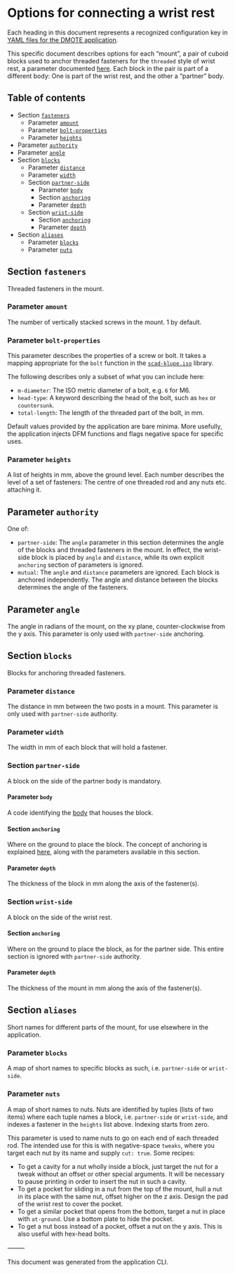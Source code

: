 <!--This document was generated and is intended for rendering to HTML on GitHub. Edit the source files, not this file.-->

# Options for connecting a wrist rest

Each heading in this document represents a recognized configuration key in [YAML files for the DMOTE application](configuration.md).

This specific document describes options for each “mount”, a pair of cuboid blocks used to anchor threaded fasteners for the `threaded` style of wrist rest, a parameter documented [here](options-main.md). Each block in the pair is part of a different body: One is part of the wrist rest, and the other a “partner” body.

## Table of contents
- Section <a href="#user-content-fasteners">`fasteners`</a>
    - Parameter <a href="#user-content-fasteners-amount">`amount`</a>
    - Parameter <a href="#user-content-fasteners-bolt-properties">`bolt-properties`</a>
    - Parameter <a href="#user-content-fasteners-heights">`heights`</a>
- Parameter <a href="#user-content-authority">`authority`</a>
- Parameter <a href="#user-content-angle">`angle`</a>
- Section <a href="#user-content-blocks">`blocks`</a>
    - Parameter <a href="#user-content-blocks-distance">`distance`</a>
    - Parameter <a href="#user-content-blocks-width">`width`</a>
    - Section <a href="#user-content-blocks-partner-side">`partner-side`</a>
        - Parameter <a href="#user-content-blocks-partner-side-body">`body`</a>
        - Section <a href="#user-content-blocks-partner-side-anchoring">`anchoring`</a>
        - Parameter <a href="#user-content-blocks-partner-side-depth">`depth`</a>
    - Section <a href="#user-content-blocks-wrist-side">`wrist-side`</a>
        - Section <a href="#user-content-blocks-wrist-side-anchoring">`anchoring`</a>
        - Parameter <a href="#user-content-blocks-wrist-side-depth">`depth`</a>
- Section <a href="#user-content-aliases">`aliases`</a>
    - Parameter <a href="#user-content-aliases-blocks">`blocks`</a>
    - Parameter <a href="#user-content-aliases-nuts">`nuts`</a>

## Section <a id="fasteners">`fasteners`</a>

Threaded fasteners in the mount.

### Parameter <a id="fasteners-amount">`amount`</a>

The number of vertically stacked screws in the mount. 1 by default.

### Parameter <a id="fasteners-bolt-properties">`bolt-properties`</a>

This parameter describes the properties of a screw or bolt. It takes a mapping appropriate for the `bolt` function in the [`scad-klupe.iso`](https://github.com/veikman/scad-klupe) library.

The following describes only a subset of what you can include here:

* `m-diameter`: The ISO metric diameter of a bolt, e.g. `6` for M6.
* `head-type`: A keyword describing the head of the bolt, such as `hex` or `countersunk`.
* `total-length`: The length of the threaded part of the bolt, in mm.

Default values provided by the application are bare minima. More usefully, the application injects DFM functions and flags negative space for specific uses.

### Parameter <a id="fasteners-heights">`heights`</a>

A list of heights in mm, above the ground level. Each number describes the level of a set of fasteners: The centre of one threaded rod and any nuts etc. attaching it.

## Parameter <a id="authority">`authority`</a>

One of:

- `partner-side`: The `angle` parameter in this section determines the angle of the blocks and threaded fasteners in the mount. In effect, the wrist-side block is placed by `angle` and `distance`, while its own explicit `anchoring` section of parameters is ignored.
- `mutual`: The `angle` and `distance` parameters are ignored. Each block is anchored independently. The angle and distance between the blocks determines the angle of the fasteners.

## Parameter <a id="angle">`angle`</a>

The angle in radians of the mount, on the xy plane, counter-clockwise from the y axis. This parameter is only used with `partner-side` anchoring.

## Section <a id="blocks">`blocks`</a>

Blocks for anchoring threaded fasteners.

### Parameter <a id="blocks-distance">`distance`</a>

The distance in mm between the two posts in a mount. This parameter is only used with `partner-side` authority.

### Parameter <a id="blocks-width">`width`</a>

The width in mm of each block that will hold a fastener.

### Section <a id="blocks-partner-side">`partner-side`</a>

A block on the side of the partner body is mandatory.

#### Parameter <a id="blocks-partner-side-body">`body`</a>

A code identifying the [body](configuration.md) that houses the block.

#### Section <a id="blocks-partner-side-anchoring">`anchoring`</a>

Where on the ground to place the block. The concept of anchoring is explained [here](options-anchoring.md), along with the parameters available in this section.

#### Parameter <a id="blocks-partner-side-depth">`depth`</a>

The thickness of the block in mm along the axis of the fastener(s).

### Section <a id="blocks-wrist-side">`wrist-side`</a>

A block on the side of the wrist rest.

#### Section <a id="blocks-wrist-side-anchoring">`anchoring`</a>

Where on the ground to place the block, as for the partner side. This entire section is ignored with `partner-side` authority.

#### Parameter <a id="blocks-wrist-side-depth">`depth`</a>

The thickness of the mount in mm along the axis of the fastener(s).

## Section <a id="aliases">`aliases`</a>

Short names for different parts of the mount, for use elsewhere in the application.

### Parameter <a id="aliases-blocks">`blocks`</a>

A map of short names to specific blocks as such, i.e. `partner-side` or `wrist-side`.

### Parameter <a id="aliases-nuts">`nuts`</a>

A map of short names to nuts. Nuts are identified by tuples (lists of two items) where each tuple names a block, i.e. `partner-side` or `wrist-side`, and indexes a fastener in the `heights` list above. Indexing starts from zero.

This parameter is used to name nuts to go on each end of each threaded rod. The intended use for this is with negative-space `tweaks`, where you target each nut by its name and supply `cut: true`. Some recipes:

- To get a cavity for a nut wholly inside a block, just target the nut for a tweak without an offset or other special arguments. It will be necessary to pause printing in order to insert the nut in such a cavity.
- To get a pocket for sliding in a nut from the top of the mount, hull a nut in its place with the same nut, offset higher on the z axis. Design the pad of the wrist rest to cover the pocket.
- To get a similar pocket that opens from the bottom, target a nut in place with `at-ground`. Use a bottom plate to hide the pocket.
- To get a nut boss instead of a pocket, offset a nut on the y axis. This is also useful with hex-head bolts.

⸻

This document was generated from the application CLI.

